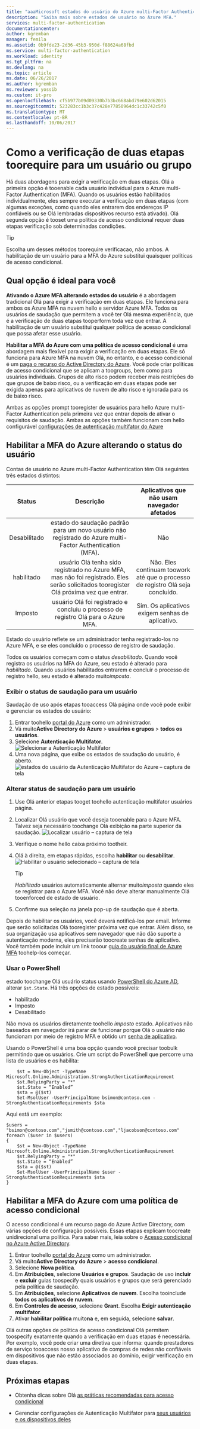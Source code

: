 ```yaml
---
title: "aaaMicrosoft estados do usuário do Azure multi-Factor Authentication"
description: "Saiba mais sobre estados de usuário no Azure MFA."
services: multi-factor-authentication
documentationcenter: 
author: kgremban
manager: femila
ms.assetid: 0b9fde23-2d36-45b3-950d-f88624a68fbd
ms.service: multi-factor-authentication
ms.workload: identity
ms.tgt_pltfrm: na
ms.devlang: na
ms.topic: article
ms.date: 06/26/2017
ms.author: kgremban
ms.reviewer: yossib
ms.custom: it-pro
ms.openlocfilehash: cf5b977b09d09330b7b3bc668abd79e602d62015
ms.sourcegitcommit: 523283cc1b3c37c428e77850964dc1c33742c5f0
ms.translationtype: MT
ms.contentlocale: pt-BR
ms.lasthandoff: 10/06/2017
---
```

# <a name="how-toorequire-two-step-verification-for-a-user-or-group"></a>Como a verificação de duas etapas toorequire para um usuário ou grupo

Há duas abordagens para exigir a verificação em duas etapas. Olá a primeira opção é tooenable cada usuário individual para o Azure multi-Factor Authentication (MFA). Quando os usuários estão habilitados individualmente, eles sempre executar a verificação em duas etapas (com algumas exceções, como quando eles entrarem dos endereços IP confiáveis ou se Olá lembradas dispositivos recurso está ativado). Olá segunda opção é tooset uma política de acesso condicional requer duas etapas verificação sob determinadas condições.

>[!TIP] 
>Escolha um desses métodos toorequire verificacao, não ambos. A habilitação de um usuário para a MFA do Azure substitui quaisquer políticas de acesso condicional.

## <a name="which-option-is-right-for-you"></a>Qual opção é ideal para você

**Ativando o Azure MFA alterando estados do usuário** é a abordagem tradicional Olá para exigir a verificação em duas etapas. Ele funciona para ambos os Azure MFA na nuvem hello e servidor Azure MFA. Todos os usuários de saudação que permitem a você ter Olá mesma experiência, que é a verificação de duas etapas tooperform toda vez que entrar. A habilitação de um usuário substitui qualquer política de acesso condicional que possa afetar esse usuário. 

**Habilitar a MFA do Azure com uma política de acesso condicional** é uma abordagem mais flexível para exigir a verificação em duas etapas. Ele só funciona para Azure MFA na nuvem Olá, no entanto, e o acesso condicional é um [paga o recurso do Active Directory do Azure](https://www.microsoft.com/cloud-platform/azure-active-directory-features). Você pode criar políticas de acesso condicional que se aplicam a toogroups, bem como para usuários individuais. Grupos de alto risco podem receber mais restrições do que grupos de baixo risco, ou a verificação em duas etapas pode ser exigida apenas para aplicativos de nuvem de alto risco e ignorada para os de baixo risco. 

Ambas as opções prompt tooregister de usuários para hello Azure multi-Factor Authentication pela primeira vez que entrar depois de ativar o requisitos de saudação. Ambas as opções também funcionam com hello configurável [configurações de autenticação multifator do Azure](multi-factor-authentication-whats-next.md)

## <a name="enable-azure-mfa-by-changing-user-status"></a>Habilitar a MFA do Azure alterando o status do usuário

Contas de usuário no Azure multi-Factor Authentication têm Olá seguintes três estados distintos:

| Status | Descrição | Aplicativos que não usam navegador afetados |
|:---:|:---:|:---:|
| Desabilitado |estado do saudação padrão para um novo usuário não registrado do Azure multi-Factor Authentication (MFA). |Não |
| habilitado |usuário Olá tenha sido registrado no Azure MFA, mas não foi registrado. Eles serão solicitados tooregister Olá próxima vez que entrar. |Não.  Eles continuam toowork até que o processo de registro Olá seja concluído. |
| Imposto |usuário Olá foi registrado e concluiu o processo de registro Olá para o Azure MFA. |Sim.  Os aplicativos exigem senhas de aplicativo. |

Estado do usuário reflete se um administrador tenha registrado-los no Azure MFA, e se eles concluído o processo de registro de saudação.

Todos os usuários começam com o status *desabilitado*. Quando você registra os usuários na MFA do Azure, seu estado é alterado para *habilitado*. Quando usuários habilitados entrarem e concluir o processo de registro hello, seu estado é alterado muito*imposta*.  

### <a name="view-hello-status-for-a-user"></a>Exibir o status de saudação para um usuário

Saudação de uso após etapas tooaccess Olá página onde você pode exibir e gerenciar os estados do usuário:

1. Entrar toohello [portal do Azure](https://portal.azure.com) como um administrador.
2. Vá muito**Active Directory do Azure** > **usuários e grupos** > **todos os usuários**.
3. Selecione **Autenticação Multifator**.
   ![Selecionar a Autenticação Multifator](./media/multi-factor-authentication-get-started-user-states/selectmfa.png)
4. Uma nova página, que exibe os estados de saudação do usuário, é aberto.
   ![estados do usuário da Autenticação Multifator do Azure – captura de tela](./media/multi-factor-authentication-get-started-user-states/userstate1.png)

### <a name="change-hello-status-for-a-user"></a>Alterar status de saudação para um usuário

1. Use Olá anterior etapas tooget toohello autenticação multifator usuários página.
2. Localizar Olá usuário que você deseja tooenable para o Azure MFA. Talvez seja necessário toochange Olá exibição na parte superior da saudação. 
   ![Localizar usuário – captura de tela](./media/multi-factor-authentication-get-started-cloud/enable1.png)
3. Verifique o nome hello caixa próximo tootheir.
4. Olá à direita, em etapas rápidas, escolha **habilitar** ou **desabilitar**.
   ![Habilitar o usuário selecionado – captura de tela](./media/multi-factor-authentication-get-started-cloud/user1.png)

   >[!TIP]
   >*Habilitado* usuários automaticamente alternar muito*imposta* quando eles se registrar para o Azure MFA. Você não deve alterar manualmente Olá tooenforced de estado de usuário. 

5. Confirme sua seleção na janela pop-up de saudação que é aberta. 

Depois de habilitar os usuários, você deverá notificá-los por email. Informe que serão solicitadas Olá tooregister próxima vez que entrar. Além disso, se sua organização usa aplicativos sem navegador que não dão suporte a autenticação moderna, eles precisarão toocreate senhas de aplicativo. Você também pode incluir um link tooour [guia do usuário final de Azure MFA](./end-user/multi-factor-authentication-end-user.md) toohelp-los começar.

### <a name="use-powershell"></a>Usar o PowerShell
estado toochange Olá usuário status usando [PowerShell do Azure AD](/powershell/azure/overview), alterar `$st.State`. Há três opções de estado possíveis:

* habilitado
* Imposto
* Desabilitado  

Não mova os usuários diretamente toohello *imposto* estado. Aplicativos não baseados em navegador irá parar de funcionar porque Olá o usuário não funcionam por meio de registro MFA e obtido um [senha de aplicativo](multi-factor-authentication-whats-next.md#app-passwords). 

Usando o PowerShell é uma boa opção quando você precisar toobulk permitindo que os usuários. Crie um script do PowerShell que percorre uma lista de usuários e os habilita:

        $st = New-Object -TypeName Microsoft.Online.Administration.StrongAuthenticationRequirement
        $st.RelyingParty = "*"
        $st.State = “Enabled”
        $sta = @($st)
        Set-MsolUser -UserPrincipalName bsimon@contoso.com -StrongAuthenticationRequirements $sta

Aqui está um exemplo:

    $users = "bsimon@contoso.com","jsmith@contoso.com","ljacobson@contoso.com"
    foreach ($user in $users)
    {
        $st = New-Object -TypeName Microsoft.Online.Administration.StrongAuthenticationRequirement
        $st.RelyingParty = "*"
        $st.State = “Enabled”
        $sta = @($st)
        Set-MsolUser -UserPrincipalName $user -StrongAuthenticationRequirements $sta
    }

## <a name="enable-azure-mfa-with-a-conditional-access-policy"></a>Habilitar a MFA do Azure com uma política de acesso condicional

O acesso condicional é um recurso pago do Azure Active Directory, com várias opções de configuração possíveis. Essas etapas explicam toocreate unidirecional uma política. Para saber mais, leia sobre o [Acesso condicional no Azure Active Directory](../active-directory/active-directory-conditional-access-azure-portal.md).

1. Entrar toohello [portal do Azure](https://portal.azure.com) como um administrador.
2. Vá muito**Active Directory do Azure** > **acesso condicional**.
3. Selecione **Nova política**.
4. Em **Atribuições**, selecione **Usuários e grupos**. Saudação de uso **incluir** e **excluir** guias toospecify quais usuários e grupos que será gerenciado pela política de saudação.
5. Em **Atribuições**, selecione **Aplicativos de nuvem**. Escolha tooinclude **todos os aplicativos de nuvem**.
6. Em **Controles de acesso**, selecione **Grant**. Escolha **Exigir autenticação multifator**.
7. Ativar **habilitar política** muito**na** e, em seguida, selecione **salvar**.

Olá outras opções de política de acesso condicional Olá permitem toospecify exatamente quando a verificação em duas etapas é necessária. Por exemplo, você pode criar uma diretiva que informa: quando prestadores de serviço tooaccess nosso aplicativo de compras de redes não confiáveis em dispositivos que não estão associados ao domínio, exigir verificação em duas etapas. 

## <a name="next-steps"></a>Próximas etapas

- Obtenha dicas sobre Olá [as práticas recomendadas para acesso condicional](../active-directory/active-directory-conditional-access-best-practices.md)

- Gerenciar configurações de Autenticação Multifator para [seus usuários e os dispositivos deles](multi-factor-authentication-manage-users-and-devices.md)